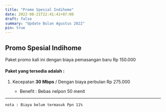 ```yaml
---
title: "Promo Spesial Indihome"
date: 2022-08-21T22:41:41+07:00
draft: false
summary: "Update Bulan Agustus 2022"
pin: true
---
```


## Promo Spesial Indihome
Paket promo kali ini dengan biaya pemasangan baru Rp 150.000

#### Paket yang tersedia adalah :

1. Kecepatan **30 Mbps** / Dengan biaya perbulan Rp 275.000

    * Benefit : Bebas nelpon 50 menit

----------

`nota : Biaya belum termasuk Ppn 11%`